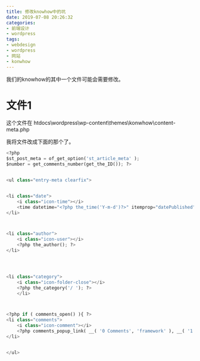 ```yaml
---
title: 修改knowhow中的坑
date: 2019-07-08 20:26:32
categories:
- 前端设计
- wordpress
tags:
- webdesign
- wordpress
- 网站
- konwhow
---
```

我们的knowhow的其中一个文件可能会需要修改。

<!-- more -->

# 文件1

这个文件在 htdocs\wordpress\wp-content\themes\konwhow\content-meta.php

我将文件改成下面的那个了。

```python
<?php 
$st_post_meta = of_get_option('st_article_meta' );
$number = get_comments_number(get_the_ID()); ?>


<ul class="entry-meta clearfix">


<li class="date"> 
    <i class="icon-time"></i>
    <time datetime="<?php the_time('Y-m-d')?>" itemprop="datePublished"><?php the_time( get_option('date_format') ); ?></time>
</li>



<li class="author">
    <i class="icon-user"></i>
	<?php the_author(); ?>
</li>




<li class="category">
    <i class="icon-folder-close"></i>
    <?php the_category('/ '); ?>
    </li>



<?php if ( comments_open() ){ ?>
<li class="comments">
    <i class="icon-comment"></i>
	<?php comments_popup_link( __( '0 Comments', 'framework' ), __( '1 Comment', 'framework' ), __( '% Comments', 'framework' ) ); ?><?php } ?>
</li>


</ul>
```



